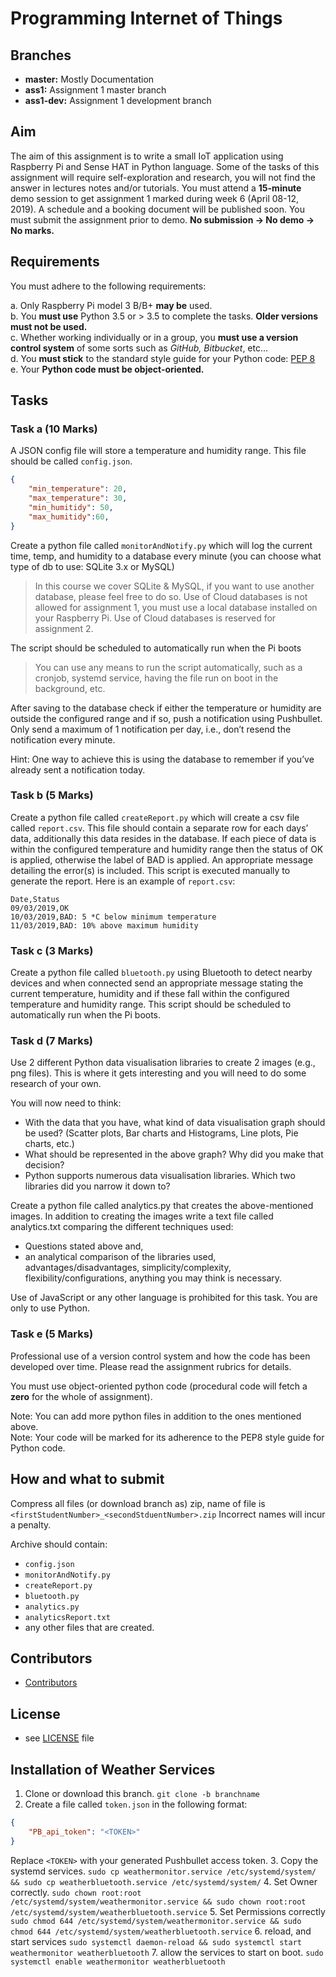 # Programming Internet of Things

## Branches

- **master:** Mostly Documentation
- **ass1:** Assignment 1 master branch
- **ass1-dev:** Assignment 1 development branch

## Aim

The aim of this assignment is to write a small IoT application using Raspberry Pi and Sense HAT in
Python language.
Some of the tasks of this assignment will require self-exploration and research, you will not find the
answer in lectures notes and/or tutorials.
You must attend a **15-minute** demo session to get assignment 1 marked during week 6
(April 08-12, 2019). A schedule and a booking document will be published soon. You must submit
the assignment prior to demo. **No submission → No demo → No marks.**

## Requirements

You must adhere to the following requirements:

a. Only Raspberry Pi model 3 B/B+ **may be** used.  
b. You **must use** Python 3.5 or > 3.5 to complete the tasks. **Older versions must not be used.**  
c. Whether working individually or in a group, you **must use a version control system** of some sorts such as *GitHub, Bitbucket*, etc...  
d. You **must stick** to the standard style guide for your Python code: [PEP 8](https://www.python.org/dev/peps/pep-0008/)  
e. Your **Python code must be object-oriented.**  

## Tasks

### Task a (10 Marks)

A JSON config file will store a temperature and humidity range. This file should be called `config.json`.

```json
{
    "min_temperature": 20,
    "max_temperature": 30,
    "min_humitidy": 50,
    "max_humitidy":60,
}
```

Create a python file called `monitorAndNotify.py` which will log the current time, temp, and humidity to a database every minute (you can choose what type of db to use: SQLite 3.x or MySQL)

> In this course we cover SQLite & MySQL, if you want to use another database, please feel free to do so. Use of Cloud databases is not allowed for assignment 1, you must use a local database installed on your Raspberry Pi. Use of Cloud databases is reserved for assignment 2.

The script should be scheduled to automatically run when the Pi boots

> You can use any means to run the script automatically, such as a cronjob, systemd service, having the file run on boot in the background, etc.

After saving to the database check if either the temperature or humidity are outside the
configured range and if so, push a notification using Pushbullet. Only send a maximum of 1
notification per day, i.e., don’t resend the notification every minute.

Hint: One way to achieve this is using the database to remember if you’ve already sent a
notification today.

### Task b (5 Marks)

Create a python file called `createReport.py` which will create a csv file called `report.csv`. This file should contain a separate row for each days’ data, additionally this data resides in the database. If each piece of data is within the configured temperature and humidity range then the status of OK is applied, otherwise the label of BAD is applied. An appropriate message detailing the error(s) is included. This script is executed manually to generate the report. Here is an example of `report.csv`:

```csv
Date,Status
09/03/2019,OK
10/03/2019,BAD: 5 *C below minimum temperature
11/03/2019,BAD: 10% above maximum humidity
```

### Task c (3 Marks)

Create a python file called `bluetooth.py` using Bluetooth to detect
nearby devices and when connected send an appropriate message stating the current
temperature, humidity and if these fall within the configured temperature and humidity
range.
This script should be scheduled to automatically run when the Pi boots.

### Task d (7 Marks)

Use 2 different Python data visualisation libraries to create 2 images (e.g., png files). This is where it gets interesting and you will need to do some research of your own.

You will now need to think:

- With the data that you have, what kind of data visualisation graph should be used? (Scatter plots, Bar charts and Histograms, Line plots, Pie charts, etc.)
- What should be represented in the above graph? Why did you make that decision?
- Python supports numerous data visualisation libraries. Which two libraries did you narrow it down to?

Create a python file called analytics.py that creates the above-mentioned images.
In addition to creating the images write a text file called analytics.txt comparing the different techniques used:

- Questions stated above and,
- an analytical comparison of the libraries used, advantages/disadvantages, simplicity/complexity, flexibility/configurations, anything you may think is necessary.

Use of JavaScript or any other language is prohibited for this task. You are only to use Python.

### Task e (5 Marks)

Professional use of a version control system and how the code has been developed over time. Please read the assignment rubrics for details.

You must use object-oriented python code (procedural code will fetch a **zero** for the
whole of assignment).

Note: You can add more python files in addition to the ones mentioned above.  
Note: Your code will be marked for its adherence to the PEP8 style guide for Python code.

## How and what to submit

Compress all files (or download branch as) zip, name of file is `<firstStudentNumber>_<secondStduentNumber>.zip` Incorrect names will incur a penalty.

Archive should contain:

- `config.json`
- `monitorAndNotify.py`
- `createReport.py`
- `bluetooth.py`
- `analytics.py`
- `analyticsReport.txt`
- any other files that are created.

## Contributors

- [Contributors](https://github.com/Volkor3-16/piot/graphs/contributors)

## License

- see [LICENSE](https://github.com/Volkor3-16/piot/blob/master/LICENSE.md) file

## Installation of Weather Services

1. Clone or download this branch. `git clone -b branchname`
2. Create a file called `token.json` in the following format:

```json
{
    "PB_api_token": "<TOKEN>"
}
``` 

Replace `<TOKEN>` with your generated Pushbullet access token.
3. Copy the systemd services. `sudo cp weathermonitor.service /etc/systemd/system/ && sudo cp weatherbluetooth.service /etc/systemd/system/`
4. Set Owner correctly. `sudo chown root:root /etc/systemd/system/weathermonitor.service && sudo chown root:root /etc/systemd/system/weatherbluetooth.service`
5. Set Permissions correctly `sudo chmod 644 /etc/systemd/system/weathermonitor.service && sudo chmod 644 /etc/systemd/system/weatherbluetooth.service`
6. reload, and start services `sudo systemctl daemon-reload && sudo systemctl start weathermonitor weatherbluetooth`
7. allow the services to start on boot. `sudo systemctl enable weathermonitor weatherbluetooth`